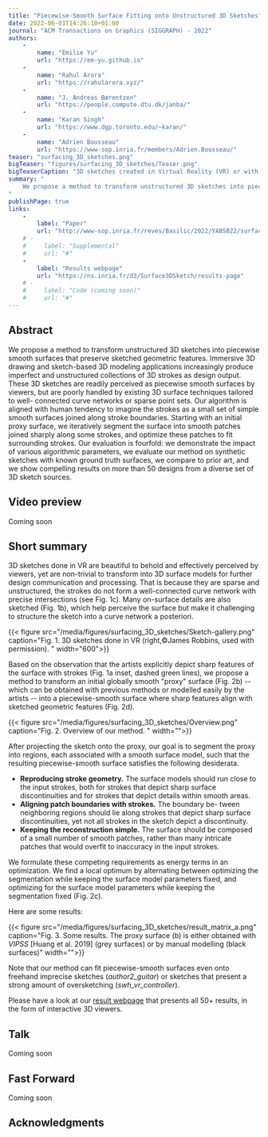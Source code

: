 ```yaml
---
title: "Piecewise-Smooth Surface Fitting onto Unstructured 3D Sketches"
date: 2022-06-01T14:26:10+01:00
journal: "ACM Transactions on Graphics (SIGGRAPH) - 2022"
authors:
    - 
        name: "Emilie Yu"
        url: "https://em-yu.github.io"
    - 
        name: "Rahul Arora"
        url: "https://rahularora.xyz/"
    - 
        name: "J. Andreas Bærentzen"
        url: "https://people.compute.dtu.dk/janba/"
    -
        name: "Karan Singh"
        url: "https://www.dgp.toronto.edu/~karan/"
    -
        name: "Adrien Bousseau"
        url: "https://www-sop.inria.fr/members/Adrien.Bousseau/"
teaser: "surfacing_3D_sketches.png"
bigTeaser: "figures/surfacing_3D_sketches/Teaser.png"
bigTeaserCaption: "3D sketches created in Virtual Reality (VR) or with sketch-based modeling systems often depict piecewise-smooth surfaces (a), but lack proper inter-stroke connectivity to detect the individual surface patches, as illustrated in the insets where pen strokes do not intersect precisely, and where detail strokes lie on the imaginary surface without being connected to other strokes. State-of-the-art surfacing algorithms only produce smooth surfaces from such sparse and unstructured 3D data (b). Our algorithm segments such an initial smooth surface into regions aligned with the pen strokes to produce a piecewise-smooth surface that better captures the intended shape. ©James Robbins, used with permission."
summary: "
    We propose a method to transform unstructured 3D sketches into piecewise smooth surfaces that preserve sketched geometric features.
"
publishPage: true
links:
    -
        label: "Paper"
        url: "http://www-sop.inria.fr/reves/Basilic/2022/YABSB22/surfacing_sketches.pdf"
    # -
    #     label: "Supplemental"
    #     url: "#"
    -
        label: "Results webpage"
        url: "https://ns.inria.fr/d3/Surface3DSketch/results-page"
    # -
    #     label: "Code (coming soon)"
    #     url: "#"
---
```


## Abstract

We propose a method to transform unstructured 3D sketches into piecewise smooth surfaces that preserve sketched geometric features. Immersive 3D drawing and sketch-based 3D modeling applications increasingly produce imperfect and unstructured collections of 3D strokes as design output. These 3D sketches are readily perceived as piecewise smooth surfaces by viewers, but are poorly handled by existing 3D surface techniques tailored to well- connected curve networks or sparse point sets. Our algorithm is aligned with human tendency to imagine the strokes as a small set of simple smooth surfaces joined along stroke boundaries. Starting with an initial proxy surface, we iteratively segment the surface into smooth patches joined sharply along some strokes, and optimize these patches to fit surrounding strokes. Our evaluation is fourfold: we demonstrate the impact of various algorithmic parameters, we evaluate our method on synthetic sketches with known ground truth surfaces, we compare to prior art, and we show compelling results on more than 50 designs from a diverse set of 3D sketch sources.

## Video preview
 
Coming soon

<!-- {{< youtube ppJrLxi_zfs >}} -->


## Short summary

3D sketches done in VR are beautiful to behold and effectively perceived by viewers, yet are non-trivial to transform into 3D surface models for further design communication and processing. That is because they are sparse and unstructured, the strokes do not form a well-connected curve network with precise intersections (see Fig. 1c). Many on-surface details are also sketched (Fig. 1b), which help perceive the surface but make it challenging to structure the sketch into a curve network a posteriori.

{{< figure src="/media/figures/surfacing_3D_sketches/Sketch-gallery.png" caption="Fig. 1. 3D sketches done in VR (right,©James Robbins, used with permission). " width="600">}}

Based on the observation that the artists explicitly depict sharp features of the surface with strokes (Fig. 1a inset, dashed green lines), we propose a method to transform an initial globally smooth "proxy" surface (Fig. 2b) -- which can be obtained with previous methods or modelled easily by the artists -- into a piecewise-smooth surface where sharp features align with sketched geometric features (Fig. 2d).

{{< figure src="/media/figures/surfacing_3D_sketches/Overview.png" caption="Fig. 2. Overview of our method. " width="">}}

After projecting the sketch onto the proxy, our goal is to segment the proxy into regions, each associated with a smooth surface model, such that the resulting piecewise-smooth surface satisfies the following desiderata.

* **Reproducing stroke geometry.** The surface models should run close to the input strokes, both for strokes that depict sharp surface discontinuities and for strokes that depict details within smooth areas.
* **Aligning patch boundaries with strokes.** The boundary be- tween neighboring regions should lie along strokes that depict sharp surface discontinuities, yet not all strokes in the sketch depict a discontinuity.
* **Keeping the reconstruction simple.** The surface should be composed of a small number of smooth patches, rather than many intricate patches that would overfit to inaccuracy in the input strokes.

We formulate these competing requirements as energy terms in an optimization. We find a local optimum by alternating between optimizing the segmentation while keeping the surface model parameters fixed, and optimizing for the surface model parameters while keeping the segmentation fixed (Fig. 2c).

Here are some results:

{{< figure src="/media/figures/surfacing_3D_sketches/result_matrix_a.png" caption="Fig. 3. Some results. The proxy surface (b) is either obtained with *VIPSS* [Huang et al. 2019] (grey surfaces) or by manual modelling (black surfaces)" width="">}}

Note that our method can fit piecewise-smooth surfaces even onto freehand imprecise sketches (*author2_guitar*) or sketches that present a strong amount of oversketching (*swh_vr_controller*).

Please have a look at our [result webpage](https://ns.inria.fr/d3/Surface3DSketch/results-page) that presents all 50+ results, in the form of interactive 3D viewers.

## Talk

Coming soon

<!-- {{< youtube DayjA4ilBv0 >}} -->


## Fast Forward

Coming soon
<!-- {{< youtube DayjA4ilBv0 >}} -->


## Acknowledgments

<!-- We thank our study participants for their time and effort, and
the anonymous reviewers for their helpful comments. This work
was supported by ERC Starting Grant D3 (ERC-2016-STG 714221),
NSERC Discovery Grant 480538, and by software and research
donations from Adobe. -->